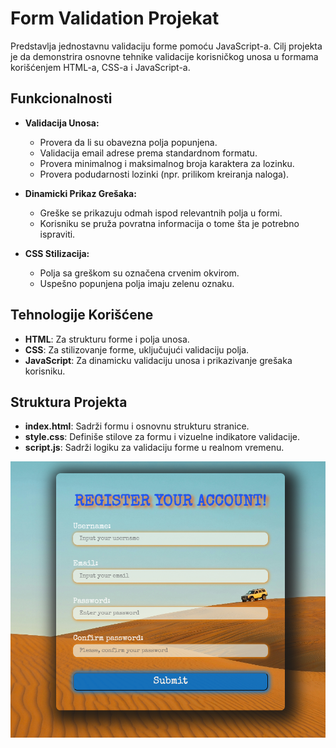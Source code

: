 # Form Validation Projekat

Predstavlja jednostavnu validaciju forme pomoću JavaScript-a. Cilj projekta je da demonstrira osnovne tehnike validacije korisničkog unosa u formama korišćenjem HTML-a, CSS-a i JavaScript-a.

## Funkcionalnosti

- **Validacija Unosa:**

  - Provera da li su obavezna polja popunjena.
  - Validacija email adrese prema standardnom formatu.
  - Provera minimalnog i maksimalnog broja karaktera za lozinku.
  - Provera podudarnosti lozinki (npr. prilikom kreiranja naloga).

- **Dinamicki Prikaz Grešaka:**

  - Greške se prikazuju odmah ispod relevantnih polja u formi.
  - Korisniku se pruža povratna informacija o tome šta je potrebno ispraviti.

- **CSS Stilizacija:**
  - Polja sa greškom su označena crvenim okvirom.
  - Uspešno popunjena polja imaju zelenu oznaku.

## Tehnologije Korišćene

- **HTML**: Za strukturu forme i polja unosa.
- **CSS**: Za stilizovanje forme, uključujući validaciju polja.
- **JavaScript**: Za dinamicku validaciju unosa i prikazivanje grešaka korisniku.


## Struktura Projekta

- **index.html**: Sadrži formu i osnovnu strukturu stranice.
- **style.css**: Definiše stilove za formu i vizuelne indikatore validacije.
- **script.js**: Sadrži logiku za validaciju forme u realnom vremenu.



![Form validation](photo/formValidation.png)
